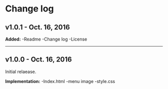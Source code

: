 # Change log

## v1.0.1 - Oct. 16, 2016

**Added:**
-Readme
-Change log
-License 

---

## v1.0.0 - Oct. 16, 2016

Initial relaease.

**Implementation:**
-Index.html
-menu image
-style.css 